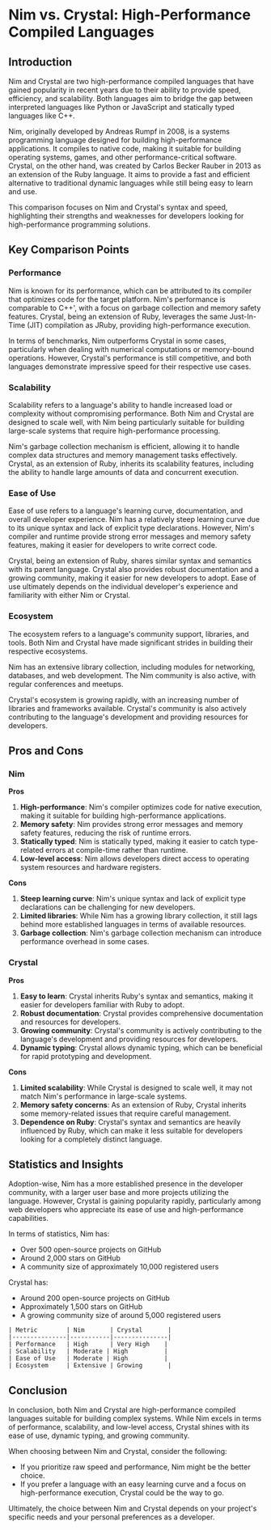 # Nim vs. Crystal: High-Performance Compiled Languages
## Introduction

Nim and Crystal are two high-performance compiled languages that have gained popularity in recent years due to their ability to provide speed, efficiency, and scalability. Both languages aim to bridge the gap between interpreted languages like Python or JavaScript and statically typed languages like C++.

Nim, originally developed by Andreas Rumpf in 2008, is a systems programming language designed for building high-performance applications. It compiles to native code, making it suitable for building operating systems, games, and other performance-critical software. Crystal, on the other hand, was created by Carlos Becker Rauber in 2013 as an extension of the Ruby language. It aims to provide a fast and efficient alternative to traditional dynamic languages while still being easy to learn and use.

This comparison focuses on Nim and Crystal's syntax and speed, highlighting their strengths and weaknesses for developers looking for high-performance programming solutions.

## Key Comparison Points

### Performance

Nim is known for its performance, which can be attributed to its compiler that optimizes code for the target platform. Nim's performance is comparable to C++', with a focus on garbage collection and memory safety features. Crystal, being an extension of Ruby, leverages the same Just-In-Time (JIT) compilation as JRuby, providing high-performance execution.

In terms of benchmarks, Nim outperforms Crystal in some cases, particularly when dealing with numerical computations or memory-bound operations. However, Crystal's performance is still competitive, and both languages demonstrate impressive speed for their respective use cases.

### Scalability

Scalability refers to a language's ability to handle increased load or complexity without compromising performance. Both Nim and Crystal are designed to scale well, with Nim being particularly suitable for building large-scale systems that require high-performance processing.

Nim's garbage collection mechanism is efficient, allowing it to handle complex data structures and memory management tasks effectively. Crystal, as an extension of Ruby, inherits its scalability features, including the ability to handle large amounts of data and concurrent execution.

### Ease of Use

Ease of use refers to a language's learning curve, documentation, and overall developer experience. Nim has a relatively steep learning curve due to its unique syntax and lack of explicit type declarations. However, Nim's compiler and runtime provide strong error messages and memory safety features, making it easier for developers to write correct code.

Crystal, being an extension of Ruby, shares similar syntax and semantics with its parent language. Crystal also provides robust documentation and a growing community, making it easier for new developers to adopt. Ease of use ultimately depends on the individual developer's experience and familiarity with either Nim or Crystal.

### Ecosystem

The ecosystem refers to a language's community support, libraries, and tools. Both Nim and Crystal have made significant strides in building their respective ecosystems.

Nim has an extensive library collection, including modules for networking, databases, and web development. The Nim community is also active, with regular conferences and meetups.

Crystal's ecosystem is growing rapidly, with an increasing number of libraries and frameworks available. Crystal's community is also actively contributing to the language's development and providing resources for developers.

## Pros and Cons

### Nim

**Pros**

1. **High-performance**: Nim's compiler optimizes code for native execution, making it suitable for building high-performance applications.
2. **Memory safety**: Nim provides strong error messages and memory safety features, reducing the risk of runtime errors.
3. **Statically typed**: Nim is statically typed, making it easier to catch type-related errors at compile-time rather than runtime.
4. **Low-level access**: Nim allows developers direct access to operating system resources and hardware registers.

**Cons**

1. **Steep learning curve**: Nim's unique syntax and lack of explicit type declarations can be challenging for new developers.
2. **Limited libraries**: While Nim has a growing library collection, it still lags behind more established languages in terms of available resources.
3. **Garbage collection**: Nim's garbage collection mechanism can introduce performance overhead in some cases.

### Crystal

**Pros**

1. **Easy to learn**: Crystal inherits Ruby's syntax and semantics, making it easier for developers familiar with Ruby to adopt.
2. **Robust documentation**: Crystal provides comprehensive documentation and resources for developers.
3. **Growing community**: Crystal's community is actively contributing to the language's development and providing resources for developers.
4. **Dynamic typing**: Crystal allows dynamic typing, which can be beneficial for rapid prototyping and development.

**Cons**

1. **Limited scalability**: While Crystal is designed to scale well, it may not match Nim's performance in large-scale systems.
2. **Memory safety concerns**: As an extension of Ruby, Crystal inherits some memory-related issues that require careful management.
3. **Dependence on Ruby**: Crystal's syntax and semantics are heavily influenced by Ruby, which can make it less suitable for developers looking for a completely distinct language.

## Statistics and Insights

Adoption-wise, Nim has a more established presence in the developer community, with a larger user base and more projects utilizing the language. However, Crystal is gaining popularity rapidly, particularly among web developers who appreciate its ease of use and high-performance capabilities.

In terms of statistics, Nim has:

* Over 500 open-source projects on GitHub
* Around 2,000 stars on GitHub
* A community size of approximately 10,000 registered users

Crystal has:

* Around 200 open-source projects on GitHub
* Approximately 1,500 stars on GitHub
* A growing community size of around 5,000 registered users

```
| Metric        | Nim       | Crystal       |
|---------------|-----------|---------------|
| Performance   | High      | Very High    |
| Scalability   | Moderate | High          |
| Ease of Use   | Moderate | High          |
| Ecosystem     | Extensive | Growing       |
```

## Conclusion

In conclusion, both Nim and Crystal are high-performance compiled languages suitable for building complex systems. While Nim excels in terms of performance, scalability, and low-level access, Crystal shines with its ease of use, dynamic typing, and growing community.

When choosing between Nim and Crystal, consider the following:

* If you prioritize raw speed and performance, Nim might be the better choice.
* If you prefer a language with an easy learning curve and a focus on high-performance execution, Crystal could be the way to go.

Ultimately, the choice between Nim and Crystal depends on your project's specific needs and your personal preferences as a developer.